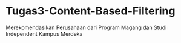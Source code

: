 # Tugas3-Content-Based-Filtering
Merekomendasikan Perusahaan dari Program Magang dan Studi Independent Kampus Merdeka
